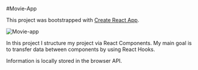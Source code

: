 #Movie-App

This project was bootstrapped with [Create React App](https://github.com/facebook/create-react-app).

![Movie-app]()

In this project I structure my project via React Components.
 My main goal is to transfer data between components by using React Hooks.

Information is locally stored in the browser API.
